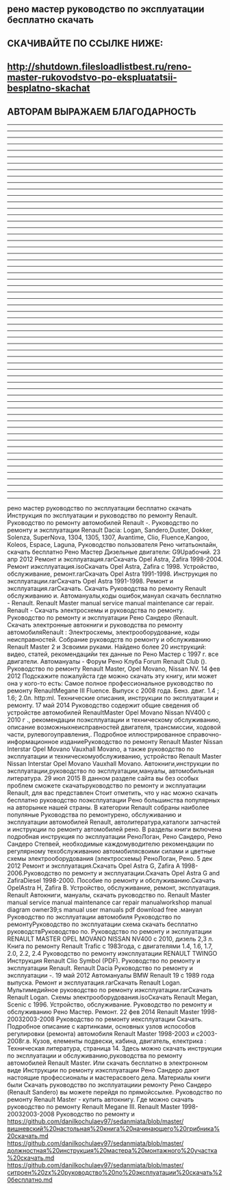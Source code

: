 рено мастер руководство по эксплуатации бесплатно скачать
--------------------------------------------------
СКАЧИВАЙТЕ ПО ССЫЛКЕ НИЖЕ:
--------------------------------------------------
http://shutdown.filesloadlistbest.ru/reno-master-rukovodstvo-po-ekspluatatsii-besplatno-skachat
--------------------------------------------------
АВТОРАМ ВЫРАЖАЕМ БЛАГОДАРНОСТЬ
--------------------------------------------------
--------------------------------------------------
--------------------------------------------------
--------------------------------------------------
--------------------------------------------------
--------------------------------------------------
--------------------------------------------------
--------------------------------------------------
--------------------------------------------------
--------------------------------------------------
--------------------------------------------------
--------------------------------------------------
--------------------------------------------------
--------------------------------------------------
--------------------------------------------------
--------------------------------------------------
--------------------------------------------------
--------------------------------------------------
--------------------------------------------------
--------------------------------------------------
--------------------------------------------------
--------------------------------------------------
--------------------------------------------------
--------------------------------------------------
--------------------------------------------------
--------------------------------------------------
--------------------------------------------------
--------------------------------------------------
--------------------------------------------------
--------------------------------------------------
--------------------------------------------------
--------------------------------------------------
--------------------------------------------------
--------------------------------------------------
--------------------------------------------------
--------------------------------------------------
--------------------------------------------------
--------------------------------------------------
--------------------------------------------------
--------------------------------------------------
--------------------------------------------------
--------------------------------------------------
--------------------------------------------------
--------------------------------------------------
--------------------------------------------------
--------------------------------------------------
--------------------------------------------------
--------------------------------------------------
--------------------------------------------------
--------------------------------------------------
--------------------------------------------------
--------------------------------------------------
--------------------------------------------------
--------------------------------------------------
--------------------------------------------------
--------------------------------------------------
--------------------------------------------------
--------------------------------------------------
--------------------------------------------------
--------------------------------------------------
рено мастер руководство по эксплуатации бесплатно скачать Инструкция по эксплуатации и руководство по ремонту Renault. Руководство по ремонту автомобилей Renault -. Руководство по ремонту и эксплуатации Renault  Dacia: Logan, Sandero,Duster, Dokker, Solenza, SuperNova, 1304, 1305, 1307, Avantime, Clio, Fluence,Kangoo, Koleos, Espace, Laguna,  Руководство пользователя Рено читатьонлайн, скачать бесплатно  Рено Мастер Дизельные двигатели: G9Uрабочий. 23 апр 2012  Ремонт и эксплуатация.rarСкачать Opel Astra, Zafira 1998-2004. Ремонт иэксплуатация.isoСкачать Opel Astra, Zafira с 1998. Устройство, обслуживание, ремонт.rarСкачать Opel Astra 1991-1998. Инструкция по эксплуатации.rarСкачать Opel Astra 1991-1998. Ремонт и эксплуатация.rarСкачать. Скачать Руководства по ремонту Renault обслуживанию и. Автомануалы,коды ошибок,мануал скачать бесплатно - Renault. Renault Master manual service manual maintenance car repair. Renault - Скачать электросхемы и руководства по ремонту. Руководство по ремонту и эксплуатации Рено Сандеро (Renault. Скачать электронные автокниги и руководства по ремонту автомобиляRenault : Электросхемы, электрооборудование, коды неисправностей.
Собрание руководств по ремонту и обслуживанию Renault Master 2 и 3своими руками. Найдено более 20 инструкций: видео, статей, рекомендацийи тех данные по Рено Мастер с 1997 г. все двигатели. Автомануалы - Форум Рено Клуба  Forum Renault Club (). Руководство по ремонту Renault Master, Opel Movano, Nissan NV. 14 фев 2012  Подскажите пожалуйста где можно скачать эту книгу, или может она у кого-то есть: Самое полное профессиональное руководство по ремонту RenaultMegane III  Fluence. Выпуск с 2008 года. Бенз. двиг. 1.4 ; 1.6; 2.0л. http:ml. Технические описания, инструкции по эксплуатации и ремонту. 17 май 2014  Руководство содержит общие сведения об устройстве автомобилей RenaultMaster  Opel Movano  Nissan NV400 c 2010 г ., рекомендации поэксплуатации и техническому обслуживанию, описание возможныхнеисправностей двигателя, трансмиссии, ходовой части, рулевогоуправления,. Подробное иллюстрированное справочно-информационное изданиеРуководство по ремонту Renault Master  Nissan Interstar  Opel Movano Vauxhall Movano, а также руководство по эксплуатации и техническомуобслуживанию, устройство Renault Master  Nissan Interstar  Opel Movano Vauxhall Movano. Автокниги,инструкции по эксплуатации,руководство по эксплуатации,мануалы, автомобильная литература. 29 июл 2015  В данном разделе сайта вы без особых проблем сможете скачатьруководство по ремонту и эксплуатации Renault, для вас представлен Стоит отметить, что у нас можно скачать бесплатно руководство поэксплуатации Рено большинства популярных на авторынке нашей страны. В категории Renault собраны наиболее популяные Руководства по ремонтурено, обслуживанию и эксплуатации автомобилей Renault, автолитература,каталоги запчастей и инструкции по ремонту автомобилей рено.
В разделы книги включена подробная инструкция по эксплуатации РеноЛоган, Рено Сандеро, Рено Сандеро Степвей, необходимые каждомуводителю рекомендации по регулярному техобслуживанию автомобилясвоими силами и цветные схемы электрооборудования (электросхемы) РеноЛоган, Рено. 5 дек 2012  Ремонт и эксплуатация.Скачать Opel Astra G, Zafira A 1998-2006.Руководство по ремонту и эксплуатации.Скачать Opel Astra G and ZafiraDiesel 1998-2000. Пособие по ремонту и обслуживанию.Скачать OpelAstra H, Zafira В. Устройство, обслуживание, ремонт, эксплуатация. Renault  Автокниги, мануалы, скачать руководство по. Renault Master manual service manual maintenance car repair manualworkshop manual diagram owner39;s manual user manuals pdf download free .мануал Руководство по эксплуатации автомобиля Руководство по ремонтуРуководство по эксплуатации схема скачать бесплатно руководствРуководство по. Руководство по ремонту и эксплуатации RENAULT MASTER  OPEL MOVANO NISSAN NV400 с 2010, дизель 2,3 л. Книга по ремонту Renault Trafic с 1983года, с двигателями 1.4, 1.6, 1.7, 2.0, 2.2, 2.4  Руководство по ремонту иэксплуатации RENAULT TWINGO  Инструкция Renault Clio Symbol (PDF). Руководство по ремонту и эксплуатации Renault. Renault  Dacia Руководство по ремонту и эксплуатации -. 19 май 2012  Автомануалы BMW Renault 19 с 1989 года выпуска. Ремонт и эксплуатация.rarСкачать Renault Logan. Mультимедийное руководство по ремонту иэксплуатации.rarСкачать Renault Logan. Схемы электрооборудования.isoСкачать Renault Megan, Scenic с 1996. Устройство, обслуживание. Руководство по ремонту и обслуживанию Рено Мастер. Ремонт. 22 фев 2014  Renault Master 1998-20032003-2008 Руководство по ремонту иексплуатации Скачать. Подробное описание с картинками, основных узлов испособов регулировки (ремонта) автомобиля Renault Master 1998-2003 и с2003-2008г.в. Кузов, елементы подвески, кабина, двигатель, електрика
: Техническая литература, страница 14. Здесь можно скачать инструкции по эксплуатации и обслуживанию,руководства по ремонту автомобилей Renault Master. Или скачать бесплатно в электронном виде  Инструкции по ремонту иэксплуатации Рено Сандеро дают настоящие профессионалы и мастерасвоего дела. Материалы книги были  Скачать руководство по эксплуатациии ремонту Рено Сандеро (Renault Sandero) вы можете перейдя по прямойссылке. Руководство по ремонту Renault Master - купить автокнигу. Где можно скачать руководство по ремонту Renault Megane III. Renault Master 1998-20032003-2008 Руководство по ремонту и
https://github.com/danilkochulaev97/sedanmiata/blob/master/вишневский%20настольная%20книга%20начинающего%20грибника%20скачать.md
https://github.com/danilkochulaev97/sedanmiata/blob/master/должностная%20инструкция%20мастера%20монтажного%20участка%20скачать.md
https://github.com/danilkochulaev97/sedanmiata/blob/master/ситроен%20zx%20руководство%20по%20эксплуатации%20скачать%20бесплатно.md